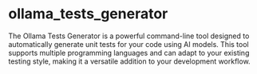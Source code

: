 # ollama_tests_generator
The Ollama Tests Generator is a powerful command-line tool designed to automatically generate unit tests for your code using AI models. This tool supports multiple programming languages and can adapt to your existing testing style, making it a versatile addition to your development workflow.
